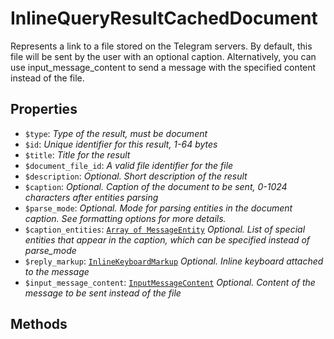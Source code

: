 # InlineQueryResultCachedDocument	

Represents a link to a file stored on the Telegram servers. By default, this file will be sent by the user with an optional caption. Alternatively, you can use input_message_content to send a message with the specified content instead of the file.	

## Properties	

- `$type`: _Type of the result, must be document_
- `$id`: _Unique identifier for this result, 1-64 bytes_
- `$title`: _Title for the result_
- `$document_file_id`: _A valid file identifier for the file_
- `$description`: _Optional. Short description of the result_
- `$caption`: _Optional. Caption of the document to be sent, 0-1024 characters after entities parsing_
- `$parse_mode`: _Optional. Mode for parsing entities in the document caption. See formatting options for more details._
- `$caption_entities`: [`Array of MessageEntity`](MessageEntity.md) _Optional. List of special entities that appear in the caption, which can be specified instead of parse_mode_
- `$reply_markup`: [`InlineKeyboardMarkup`](InlineKeyboardMarkup.md) _Optional. Inline keyboard attached to the message_
- `$input_message_content`: [`InputMessageContent`](InputMessageContent.md) _Optional. Content of the message to be sent instead of the file_

## Methods	

